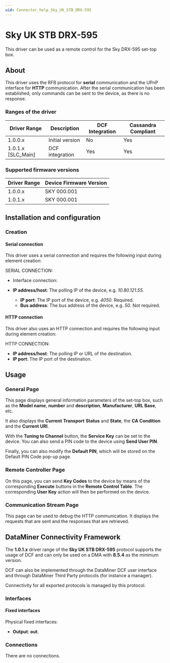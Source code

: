 ```yaml
---
uid: Connector_help_Sky_UK_STB_DRX-595
---
```


# Sky UK STB DRX-595

This driver can be used as a remote control for the Sky DRX-595 set-top box.

## About

This driver uses the RFB protocol for **serial** communication and the UPnP interface for **HTTP** communication. After the serial communication has been established, only commands can be sent to the device, as there is no response.

### Ranges of the driver

| **Driver Range**     | **Description** | **DCF Integration** | **Cassandra Compliant** |
|----------------------|-----------------|---------------------|-------------------------|
| 1.0.0.x              | Initial version | No                  | Yes                     |
| 1.0.1.x \[SLC_Main\] | DCF integration | Yes                 | Yes                     |

### Supported firmware versions

| **Driver Range** | **Device Firmware Version** |
|------------------|-----------------------------|
| 1.0.0.x          | SKY 000.001                 |
| 1.0.1.x          | SKY 000.001                 |

## Installation and configuration

### Creation

#### Serial connection

This driver uses a serial connection and requires the following input during element creation:

SERIAL CONNECTION:

- Interface connection:

- **IP address/host**: The polling IP of the device, e.g. *10.80.121.55.*
  - **IP port**: The IP port of the device, e.g. *4050.* Required.
  - **Bus address**: The bus address of the device, e.g. *50*. Not required.

#### HTTP connection

This driver also uses an HTTP connection and requires the following input during element creation:

HTTP CONNECTION:

- **IP address/host**: The polling IP or URL of the destination.
- **IP port**: The IP port of the destination.

## Usage

### General Page

This page displays general information parameters of the set-top box, such as the **Model name**, **number** and **description**, **Manufacturer**, **URL Base**, etc.

It also displays the **Current** **Transport** **Status** and **State**, the **CA** **Condition** and the **Current** **URI**.

With the **Tuning to Channel** button, the **Service Key** can be set to the device. You can also send a PIN code to the device using **Send User PIN**.

Finally, you can also modify the **Default PIN**, which will be stored on the Default PIN Code pop-up page.

### Remote Controller Page

On this page, you can send **Key Codes** to the device by means of the corresponding **Execute** buttons in the **Remote Control Table**. The corresponding **User Key** action will then be performed on the device.

### Communication Stream Page

This page can be used to debug the HTTP communication. It displays the requests that are sent and the responses that are retrieved.

## DataMiner Connectivity Framework

The **1.0.1.x** driver range of the **Sky UK STB DRX-595** protocol supports the usage of DCF and can only be used on a DMA with **8.5.4** as the minimum version.

DCF can also be implemented through the DataMiner DCF user interface and through DataMiner Third Party protocols (for instance a manager).

Connectivity for all exported protocols is managed by this protocol.

### Interfaces

#### Fixed interfaces

Physical fixed interfaces:

- **Output**: **out**.

### Connections

There are no connections.
